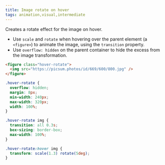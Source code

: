 ```yaml
---
title: Image rotate on hover
tags: animation,visual,intermediate
---
```


Creates a rotate effect for the image on hover.

- Use `scale` and `rotate` when hovering over the parent element (a `<figure>`) to animate the image, using the `transition` property.
- Use `overflow: hidden` on the parent container to hide the excess from the image transformation.

```html
<figure class="hover-rotate">
  <img src="https://picsum.photos/id/669/600/800.jpg" />
</figure>
```

```css
.hover-rotate {
  overflow: hidden;
  margin: 8px;
  min-width: 240px;
  max-width: 320px;
  width: 100%;
}

.hover-rotate img {
  transition: all 0.3s;
  box-sizing: border-box;
  max-width: 100%;
}

.hover-rotate:hover img {
  transform: scale(1.3) rotate(5deg);
}
```
